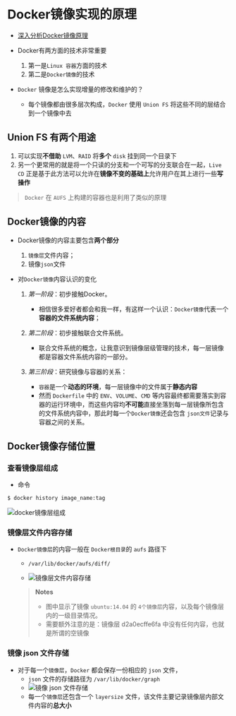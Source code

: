 # Docker镜像实现的原理


- [深入分析Docker镜像原理](http://www.csdn.net/article/2015-08-21/2825511)

- Docker有两方面的技术非常重要
   1. 第一是`Linux 容器`方面的技术
   2. 第二是`Docker镜像`的技术


- `Docker` 镜像是怎么实现增量的修改和维护的？ 
   - 每个镜像都由很多层次构成，`Docker` 使用 `Union FS` 将这些不同的层结合到一个镜像中去

## Union FS 有两个用途
1. 可以实现**不借助** `LVM`、`RAID` 将**多个** `disk` 挂到同一个目录下
2. 另一个更常用的就是将一个只读的分支和一个可写的分支联合在一起，`Live CD` 正是基于此方法可以允许在**镜像不变的基础上**允许用户在其上进行一些**写操作**

> `Docker` 在 `AUFS` 上构建的容器也是利用了类似的原理   


## Docker镜像的内容
- Docker镜像的内容主要包含**两个部分**
  1. `镜像层`文件内容；
  2. 镜像`json`文件

- 对`Docker镜像`内容认识的变化

   1. *第一阶段*：初步接触Docker。
        - 相信很多爱好者都会和我一样，有这样一个认识：`Docker镜像`代表一个**容器的文件系统内容**；

   2. *第二阶段*：初步接触联合文件系统。
        - 联合文件系统的概念，让我意识到镜像层级管理的技术，每一层镜像都是容器文件系统内容的一部分。

   3. *第三阶段*：研究镜像与容器的关系：
        - `容器`是一个**动态的环境**，每一层镜像中的文件属于**静态内容**
        - 然而 `Dockerfile` 中的 `ENV`、`VOLUME`、`CMD` 等内容最终都需要落实到容器的运行环境中，而这些内容均**不可能**直接坐落到每一层镜像所包含的文件系统内容中，那此时每一个`Docker镜像`还会包含 `json文件`记录与容器之间的关系。


## Docker镜像存储位置
### 查看镜像层组成
- 命令 
```bash
$ docker history image_name:tag        
```
 ![docker镜像层组成](http://img.ptcms.csdn.net/article/201508/21/55d6b1fa0ffa1.jpg)

### 镜像层文件内容存储
- `Docker镜像层`的内容一般在 `Docker根目录`的 `aufs` 路径下
   -  `/var/lib/docker/aufs/diff/`

   - ![镜像层文件内容存储](http://img.ptcms.csdn.net/article/201508/21/55d6b29e80853.jpg)
   > **Notes**
   > - 图中显示了镜像 `ubuntu:14.04` 的 `4个镜像层`内容，以及每个镜像层内的一级目录情况。
   > - 需要额外注意的是：镜像层 d2a0ecffe6fa 中没有任何内容，也就是所谓的空镜像

### 镜像 json 文件存储
- 对于每一个`镜像层`，`Docker` 都会保存一份相应的 `json` 文件，
   - `json` 文件的存储路径为 `/var/lib/docker/graph`   
   - ![镜像 json 文件存储](http://img.ptcms.csdn.net/article/201508/21/55d6b3047073a.jpg)
   - 每一个`镜像层`还包含一个 `layersize` 文件，该文件主要记录镜像层内部文件内容的**总大小**
